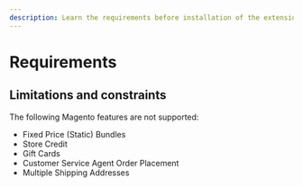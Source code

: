 ```yaml
---
description: Learn the requirements before installation of the extension for Magento.
---
```


# Requirements

## Limitations and constraints

The following Magento features are not supported:

* Fixed Price (Static) Bundles
* Store Credit
* Gift Cards
* Customer Service Agent Order Placement
* Multiple Shipping Addresses

